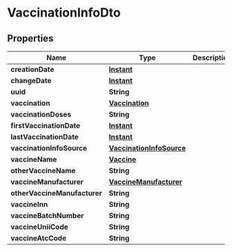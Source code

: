 # VaccinationInfoDto

## Properties
Name | Type | Description | Notes
------------ | ------------- | ------------- | -------------
**creationDate** | [**Instant**](OffsetDateTime.md) |  |  [optional]
**changeDate** | [**Instant**](OffsetDateTime.md) |  |  [optional]
**uuid** | **String** |  |  [optional]
**vaccination** | [**Vaccination**](Vaccination.md) |  |  [optional]
**vaccinationDoses** | **String** |  |  [optional]
**firstVaccinationDate** | [**Instant**](OffsetDateTime.md) |  |  [optional]
**lastVaccinationDate** | [**Instant**](OffsetDateTime.md) |  |  [optional]
**vaccinationInfoSource** | [**VaccinationInfoSource**](VaccinationInfoSource.md) |  |  [optional]
**vaccineName** | [**Vaccine**](Vaccine.md) |  |  [optional]
**otherVaccineName** | **String** |  |  [optional]
**vaccineManufacturer** | [**VaccineManufacturer**](VaccineManufacturer.md) |  |  [optional]
**otherVaccineManufacturer** | **String** |  |  [optional]
**vaccineInn** | **String** |  |  [optional]
**vaccineBatchNumber** | **String** |  |  [optional]
**vaccineUniiCode** | **String** |  |  [optional]
**vaccineAtcCode** | **String** |  |  [optional]
